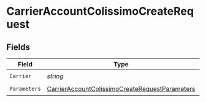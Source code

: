 # CarrierAccountColissimoCreateRequest


## Fields

| Field                                                                                                                       | Type                                                                                                                        | Required                                                                                                                    | Description                                                                                                                 |
| --------------------------------------------------------------------------------------------------------------------------- | --------------------------------------------------------------------------------------------------------------------------- | --------------------------------------------------------------------------------------------------------------------------- | --------------------------------------------------------------------------------------------------------------------------- |
| `Carrier`                                                                                                                   | *string*                                                                                                                    | :heavy_check_mark:                                                                                                          | N/A                                                                                                                         |
| `Parameters`                                                                                                                | [CarrierAccountColissimoCreateRequestParameters](../../Models/Components/CarrierAccountColissimoCreateRequestParameters.md) | :heavy_check_mark:                                                                                                          | N/A                                                                                                                         |